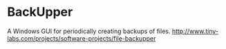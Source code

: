 # BackUpper
A Windows GUI for periodically creating backups of files.
http://www.tiny-labs.com/projects/software-projects/file-backupper